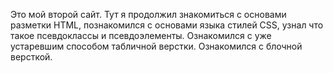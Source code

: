Это мой второй сайт.
Тут я продолжил знакомиться с основами разметки HTML, познакомился с основами языка стилей CSS, узнал что такое псевдоклассы и псевдоэлементы.
Ознакомился с уже устаревшим способом табличной верстки.
Ознакомился с блочной версткой.

<!-- TODO: добавить английскую версию опсиания -->
